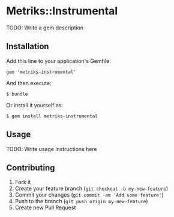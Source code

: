 # Metriks::Instrumental

TODO: Write a gem description

## Installation

Add this line to your application's Gemfile:

    gem 'metriks-instrumental'

And then execute:

    $ bundle

Or install it yourself as:

    $ gem install metriks-instrumental

## Usage

TODO: Write usage instructions here

## Contributing

1. Fork it
2. Create your feature branch (`git checkout -b my-new-feature`)
3. Commit your changes (`git commit -am 'Add some feature'`)
4. Push to the branch (`git push origin my-new-feature`)
5. Create new Pull Request
